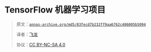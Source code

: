 # TensorFlow 机器学习项目

> 原文：[`annas-archive.org/md5/83fecd7b232ff9aa6762c486005b5094`](https://annas-archive.org/md5/83fecd7b232ff9aa6762c486005b5094)
> 
> 译者：[飞龙](https://github.com/wizardforcel)
> 
> 协议：[CC BY-NC-SA 4.0](http://creativecommons.org/licenses/by-nc-sa/4.0/)